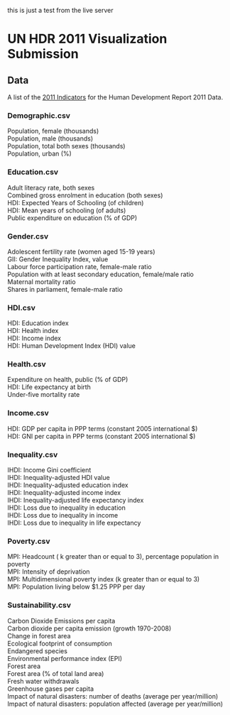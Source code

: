 this is  just a test from the live server
# UN HDR 2011 Visualization Submission

## Data

A list of the [2011 Indicators](http://www.visualizing.org/datasets/human-development-report-2011-data) for the Human Development Report 2011 Data.
### Demographic.csv
Population, female (thousands)<br />
Population, male (thousands)<br />
Population, total both sexes (thousands)<br />
Population, urban (%)<br />

### Education.csv
Adult literacy rate, both sexes<br />
Combined gross enrolment in education (both sexes)<br />
HDI: Expected Years of Schooling (of children)<br />
HDI: Mean years of schooling (of adults)<br />
Public expenditure on education (% of GDP)<br />

### Gender.csv
Adolescent fertility rate (women aged 15-19 years)<br />
GII: Gender Inequality Index, value<br />
Labour force participation rate, female-male ratio<br />
Population with at least secondary education, female/male ratio<br />
Maternal mortality ratio<br />
Shares in parliament, female-male ratio<br />

### HDI.csv
HDI: Education index<br />
HDI: Health index<br />
HDI: Income index<br />
HDI: Human Development Index (HDI) value<br />

### Health.csv
Expenditure on health, public (% of GDP)<br />
HDI: Life expectancy at birth<br />
Under-five mortality rate<br />

### Income.csv
HDI: GDP per capita in PPP terms (constant 2005 international $)<br />
HDI: GNI per capita in PPP terms (constant 2005 international $)<br />

### Inequality.csv
IHDI: Income Gini coefficient<br />
IHDI: Inequality-adjusted HDI value<br />
IHDI: Inequality-adjusted education index<br />
IHDI: Inequality-adjusted income index<br />
IHDI: Inequality-adjusted life expectancy index<br />
IHDI: Loss due to inequality in education<br />
IHDI: Loss due to inequality in income<br />
IHDI: Loss due to inequality in life expectancy<br />

### Poverty.csv
MPI: Headcount ( k greater than or equal to 3), percentage population in poverty<br />
MPI: Intensity of deprivation<br />
MPI: Multidimensional poverty index (k greater than or equal to 3)<br />
MPI: Population living below $1.25 PPP per day<br />

### Sustainability.csv
Carbon Dioxide Emissions per capita<br />
Carbon dioxide per capita emission (growth 1970-2008)<br />
Change in forest area<br />
Ecological footprint of consumption<br />
Endangered species<br />
Environmental performance index (EPI)<br />
Forest area<br />
Forest area (% of total land area)<br />
Fresh water withdrawals<br />
Greenhouse gases per capita<br />
Impact of natural disasters: number of deaths (average per year/million)<br />
Impact of natural disasters: population affected (average per year/million)<br />
